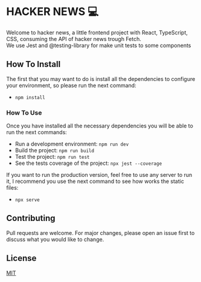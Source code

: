 # HACKER NEWS 💻  

Welcome to hacker news, a little frontend project with React, TypeScript, CSS, consuming the API of hacker news trough Fetch.  
We use Jest and @testing-library for make unit tests to some components 

## How To Install
The first that you may want to do is install all the dependencies to configure your environment, so please run the next command:

- `npm install`

### How To Use
Once you have installed all the necessary dependencies you will be able to run the next commands:  

- Run a development environment: `npm run dev`
- Build the project: `npm run build`
- Test the project: `npm run test`
- See the tests coverage of the project: `npx jest --coverage`

If you want to run the production version, feel free to use any server to run it, I recommend you use the next command to see how works the static files:

- `npx serve`

## Contributing
Pull requests are welcome. For major changes, please open an issue first to discuss what you would like to change.  

## License
[MIT](https://choosealicense.com/licenses/mit/)